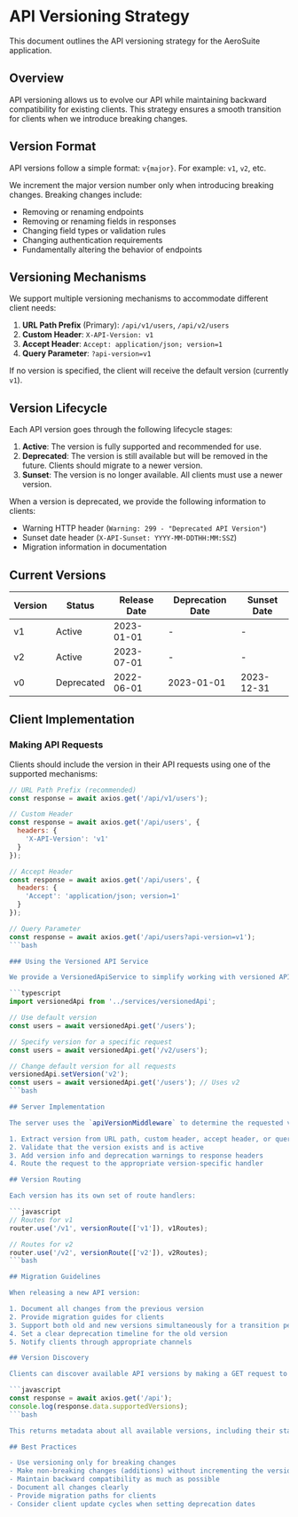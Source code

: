 # API Versioning Strategy

This document outlines the API versioning strategy for the AeroSuite application.

## Overview

API versioning allows us to evolve our API while maintaining backward compatibility for existing
clients. This strategy ensures a smooth transition for clients when we introduce breaking changes.

## Version Format

API versions follow a simple format: `v{major}`. For example: `v1`, `v2`, etc.

We increment the major version number only when introducing breaking changes. Breaking changes
include:

- Removing or renaming endpoints
- Removing or renaming fields in responses
- Changing field types or validation rules
- Changing authentication requirements
- Fundamentally altering the behavior of endpoints

## Versioning Mechanisms

We support multiple versioning mechanisms to accommodate different client needs:

1. __URL Path Prefix__ (Primary): `/api/v1/users`, `/api/v2/users`
2. __Custom Header__: `X-API-Version: v1`
3. __Accept Header__: `Accept: application/json; version=1`
4. __Query Parameter__: `?api-version=v1`

If no version is specified, the client will receive the default version (currently `v1`).

## Version Lifecycle

Each API version goes through the following lifecycle stages:

1. __Active__: The version is fully supported and recommended for use.
2. __Deprecated__: The version is still available but will be removed in the future. Clients should
migrate to a newer version.
3. __Sunset__: The version is no longer available. All clients must use a newer version.

When a version is deprecated, we provide the following information to clients:
- Warning HTTP header (`Warning: 299 - "Deprecated API Version"`)
- Sunset date header (`X-API-Sunset: YYYY-MM-DDTHH:MM:SSZ`)
- Migration information in documentation

## Current Versions

| Version | Status    | Release Date | Deprecation Date | Sunset Date  |
|---------|-----------|--------------|------------------|--------------|
| v1      | Active    | 2023-01-01   | -                | -            |
| v2      | Active    | 2023-07-01   | -                | -            |
| v0      | Deprecated| 2022-06-01   | 2023-01-01       | 2023-12-31   |

## Client Implementation

### Making API Requests

Clients should include the version in their API requests using one of the supported mechanisms:

```javascript
// URL Path Prefix (recommended)
const response = await axios.get('/api/v1/users');

// Custom Header
const response = await axios.get('/api/users', {
  headers: {
    'X-API-Version': 'v1'
  }
});

// Accept Header
const response = await axios.get('/api/users', {
  headers: {
    'Accept': 'application/json; version=1'
  }
});

// Query Parameter
const response = await axios.get('/api/users?api-version=v1');
```bash

### Using the Versioned API Service

We provide a VersionedApiService to simplify working with versioned APIs:

```typescript
import versionedApi from '../services/versionedApi';

// Use default version
const users = await versionedApi.get('/users');

// Specify version for a specific request
const users = await versionedApi.get('/v2/users');

// Change default version for all requests
versionedApi.setVersion('v2');
const users = await versionedApi.get('/users'); // Uses v2
```bash

## Server Implementation

The server uses the `apiVersionMiddleware` to determine the requested version:

1. Extract version from URL path, custom header, accept header, or query parameter
2. Validate that the version exists and is active
3. Add version info and deprecation warnings to response headers
4. Route the request to the appropriate version-specific handler

## Version Routing

Each version has its own set of route handlers:

```javascript
// Routes for v1
router.use('/v1', versionRoute(['v1']), v1Routes);

// Routes for v2
router.use('/v2', versionRoute(['v2']), v2Routes);
```bash

## Migration Guidelines

When releasing a new API version:

1. Document all changes from the previous version
2. Provide migration guides for clients
3. Support both old and new versions simultaneously for a transition period
4. Set a clear deprecation timeline for the old version
5. Notify clients through appropriate channels

## Version Discovery

Clients can discover available API versions by making a GET request to `/api`:

```javascript
const response = await axios.get('/api');
console.log(response.data.supportedVersions);
```bash

This returns metadata about all available versions, including their status and lifecycle dates.

## Best Practices

- Use versioning only for breaking changes
- Make non-breaking changes (additions) without incrementing the version
- Maintain backward compatibility as much as possible
- Document all changes clearly
- Provide migration paths for clients
- Consider client update cycles when setting deprecation dates
